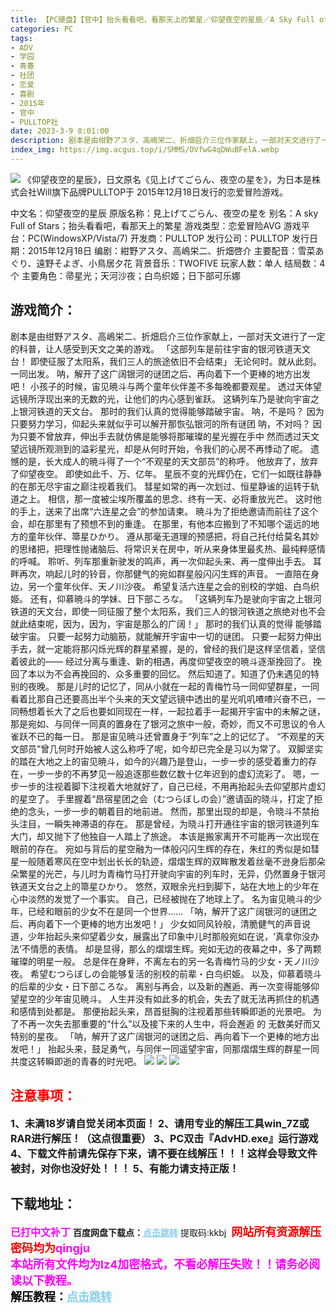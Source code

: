 ```yaml
---
title: 【PC硬盘】【官中】抬头看看吧，看那天上的繁星／仰望夜空的星辰／A Sky Full of Stars(A Sky Full of Stars)
categories: PC
tags:
- ADV
- 学园
- 青春
- 社团
- 恋爱
- 喜剧
- 2015年
- 官中
- PULLTOP社
date: 2023-3-9 8:01:00
description: 剧本是由绀野アスタ、高嶋栄二、折畑启介三位作家献上，一部对天文进行了一定的科普，让人感受到天文之美的游戏。
index_img: https://img.acgus.top/i/SMMS/OVfwG4qDWuBFelA.webp
---
```

![](https://img.acgus.top/i/SMMS/OVfwG4qDWuBFelA.webp)
《仰望夜空的星辰》，日文原名《见上げてごらん、夜空の星を》，为日本是株式会社Will旗下品牌PULLTOP于 2015年12月18日发行的恋爱冒险游戏。

中文名：仰望夜空的星辰
原版名称：見上げてごらん、夜空の星を
别名：A sky Full of Stars；抬头看看吧，看那天上的繁星
游戏类型：恋爱冒险AVG
游戏平台：PC(WindowsXP/Vista/7)
开发商：PULLTOP
发行公司：PULLTOP
发行日期：2015年12月18日
编剧：紺野アスタ、高嶋栄二、折畑啓介
主要配音：雪菜あぐり、遠野そよぎ、小鳥居夕花
背景音乐：TWOFIVE
玩家人数：单人
结局数：4 个
主要角色：帚星光；天河沙夜；白鸟织姬；日下部可乐娜

## 游戏简介：
剧本是由绀野アスタ、高嶋栄二、折畑启介三位作家献上，一部对天文进行了一定的科普，让人感受到天文之美的游戏。
「这部列车是前往宇宙的银河铁道天文台！
即使征服了太阳系，我们三人的旅途依旧不会结束」
无论何时。就从此刻。一同出发。
呐，解开了这广阔银河的谜团之后、再向着下一个更棒的地方出发吧！
小孩子的时候，宙见暁斗与两个童年伙伴差不多每晚都要观星。
透过天体望远镜所浮现出来的无数的光，让他们的内心感到雀跃。
这辆列车乃是驶向宇宙之上银河铁道的天文台。
那时的我们认真的觉得能够踏破宇宙。
呐，不是吗？
因为只要努力学习，仰起头来就似乎可以解开那恢弘银河的所有谜团
呐，不对吗？
因为只要不曾放弃，伸出手去就仿佛是能够将那璀璨的星光握在手中
然而透过天文望远镜所观测到的溢彩星光，却是从何时开始，令我们的心房不再悸动了呢。
遗憾的是，长大成人的暁斗得了一个“不观星的天文部员”的称呼。
他放弃了，放弃了仰望夜空。
即使如此千、万、亿年。
星辰不变的光辉仍在，它们一如既往静静的在那无尽宇宙之巅注视着我们。
彗星如常的再一次划过、恒星静谧的运转于轨道之上。
相信，那一度被尘埃所覆盖的思念、终有一天、必将重放光芒。
这时他的手上，送来了出席“六连星之会”的参加请柬。
暁斗为了拒绝邀请而前往了这个会，却在那里有了预想不到的重逢。
在那里，有他本应搬到了不知哪个遥远的地方的童年伙伴、箒星ひかり。
遵从那毫无道理的预感把，将自己托付给莫名其妙的思绪把，把理性抛诸脑后、将常识关在房中，听从来身体里最炙热、最纯粹感情的呼喊。
聆听、列车那重新驶发的鸣声，再一次仰起头来、再一度伸出手去。
耳畔再次，响起儿时的铃音，你那健气的宛如群星般闪闪生辉的声音。
一直陪在身边，另一个童年伙伴、天ノ川沙夜。
希望复活六连星之会的别校的学姐、白鸟织姫。
还有，仰慕暁斗的学妹、日下部ころな。
「这辆列车乃是驶向宇宙之上银河铁道的天文台，即使一同征服了整个太阳系，我们三人的银河铁道之旅绝对也不会就此结束呢，因为，因为，宇宙是那么的广阔！」
那时的我们认真的觉得 能够踏破宇宙。
只要一起努力动脑筋，就能解开宇宙中一切的谜团。
只要一起努力伸出手去，就一定能将那闪烁光辉的群星紧握，是的，曾经的我们是这样坚信着，坚信着彼此的——
经过分离与重逢、新的相遇，再度仰望夜空的暁斗逐渐挽回了。
挽回了本以为不会再挽回的、众多重要的回忆。
然后知道了。知道了仍未遇见的特别的夜晚。
那是儿时的记忆了，同从小就在一起的青梅竹马一同仰望群星，一同看着比那自己还要高出半个头来的天文望远镜中透出的星光叽叽喳喳兴奋不已，一同畅想着长大了之后也要如同现在一样，一起拉着手一起揭开宇宙中的未解之谜，那是宛如、与同伴一同真的置身在了银河之旅中一般，奇妙，而又不可思议的令人雀跃不已的每一日。
那是宙见暁斗还曾置身于“列车”之上的记忆了。
“不观星的天文部员”曾几何时开始被人这么称呼了呢，如今却已完全是习以为常了。
双脚坚实的踏在大地之上的宙见暁斗，如今的兴趣乃是登山，一步一步的感受着重力的存在，一步一步的不再梦见一般追逐那些数亿数十亿年迟到的虚幻流彩了。
嗯，一步一步的注视着脚下注视着大地就好了，自己已经，不用再抬起头去仰望那片虚幻的星空了。
手里握着“昂宿星团之会（むつらぼしの会）”邀请函的晓斗，打定了拒绝的念头，一步一步的朝着目的地前进。
然而，那里出现的却是，令晓斗不禁抬头注目，一瞬失神滞语的存在。
那是曾经，为晓斗打开通往宇宙的银河铁道列车大门，却又抛下了他独自一人踏上了旅途。
本该是搬家离开不可能再一次出现在眼前的存在。
宛如与背后的星空融为一体般闪闪生辉的存在，朱红的秀似是如彗星一般随着寒风在空中划出长长的轨迹，熠熠生辉的双眸散发着丝毫不逊身后那朵朵繁星的光芒，与儿时为青梅竹马打开驶向宇宙的列车时，无异，仍然置身于银河铁道天文台之上的箒星ひかり。
悠然，双眼余光扫到脚下，站在大地上的少年在心中淡然的发觉了一个事实。
自己，已经被抛在了地球上了。
名为宙见暁斗的少年，已经和眼前的少女不在是同一个世界……
「呐，解开了这广阔银河的谜团之后、再向着下一个更棒的地方出发吧！」
少女如同风铃般，清脆健气的声音说道，少年抬起头来仰望着少女，展露出了印象中儿时那般宛如在说，‘真拿你没办法’不情愿的表情。
却是显得，那么的熠熠生辉。宛如无边的夜幕之中，多了两颗璀璨的明星一般。
总是伴在身畔，不离左右的另一名青梅竹马的少女・天ノ川沙夜。
希望むつらぼしの会能够复活的别校的前辈・白鸟织姫。
以及，仰慕着晓斗的后辈的少女・日下部ころな。
离别与再会，以及新的邂逅、再一次变得能够仰望星空的少年宙见暁斗。
人生并没有如此多的机会，失去了就无法再抓住的机遇和感情到处都是。
那便抬起头来，昂首挺胸的注视着那些转瞬即逝的光景吧。
为了不再一次失去那重要的“什么”以及接下来的人生中，将会邂逅 的 无数美好而又特别的星夜。
「呐，解开了这广阔银河的谜团之后、再向着下一个更棒的地方出发吧！」
抬起头来，鼓足勇气，与同伴一同遥望宇宙，同那熠熠生辉的群星一同共度这转瞬即逝的青春的时光吧。
![](https://img.acgus.top/i/SMMS/UmhqzMsVxvP3uGd.webp)
![](https://img.acgus.top/i/SMMS/f8jxr1sHKl7bgnq.webp)
![](https://img.acgus.top/i/SMMS/SBtFnA2Dj56ckh1.webp)





## <font color=#FF0000 >注意事项：</font>
<font size=3><b>1、未满18岁请自觉关闭本页面！
2、请用专业的解压工具win_7Z或RAR进行解压！（这点很重要）
3、PC双击『AdvHD.exe』运行游戏
4、下载文件前请先保存下来，请不要在线解压！！！这样会导致文件被封，对你也没好处！！！
5、有能力请支持正版！</b></font>

## 下载地址：
<font color=#FF00FF size=3><b>已打中文补丁</b></font>
<b>百度网盘下载点：</b><a href="https://pan.baidu.com/s/1Ul38DpvY6BJL__Y7aHzHLg?pwd=kkbj" style="color: #87CEEB;"><b>点击跳转</b></a> 提取码:kkbj
<a style="padding: 0" href="https://post.qingju.org/AD/"><img style="max-width:100%" src="https://img.acgus.top/i/2024/07/478f689b8021d8d499ab43d21acf137a.gif" alt=""></a>
<b><font color=#FF0000 size=4>网站所有资源解压密码均为</b></font><b><font color=#FF00FF size=4>qingju</font><font color=#FF0000 ></font></b><br><b><font color=#FF00FF size=4>本站所有文件均为lz4加密格式，不看必解压失败！！请务必阅读以下教程。</b></font><br><b><font color=#000 size=4>解压教程：</b><a href="https://post.qingju.org/tutorial/000/" style="color: #87CEEB;"><b>点击跳转</b></a>